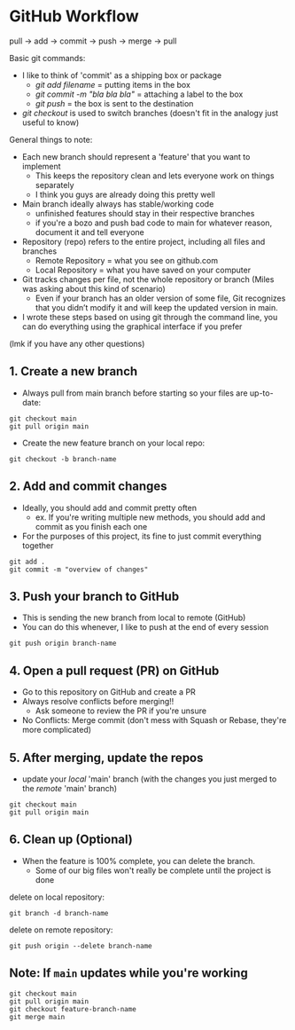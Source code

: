 # GitHub Workflow
pull -> add -> commit -> push -> merge -> pull

Basic git commands:
- I like to think of 'commit' as a shipping box or package
  - *git add filename* = putting items in the box
  - *git commit -m "bla bla bla"* = attaching a label to the box
  - *git push* = the box is sent to the destination
- *git checkout* is used to switch branches (doesn't fit in the analogy just useful to know)

General things to note:
- Each new branch should represent a 'feature' that you want to implement
  - This keeps the repository clean and lets everyone work on things separately
  - I think you guys are already doing this pretty well
- Main branch ideally always has stable/working code
  - unfinished features should stay in their respective branches
  - if you're a bozo and push bad code to main for whatever reason, document it and tell everyone
- Repository (repo) refers to the entire project, including all files and branches
  - Remote Repository = what you see on github.com
  - Local Repository = what you have saved on your computer
- Git tracks changes per file, not the whole repository or branch (Miles was asking about this kind of scenario)
  - Even if your branch has an older version of some file, Git recognizes that you didn’t modify it and will keep the updated version in main.
- I wrote these steps based on using git through the command line, you can do everything using the graphical interface if you prefer

(lmk if you have any other questions)

## 1. Create a new branch
- Always pull from main branch before starting so your files are up-to-date:
```
git checkout main
git pull origin main
```
- Create the new feature branch on your local repo:
```
git checkout -b branch-name
```

## 2. Add and commit changes
- Ideally, you should add and commit pretty often
  - ex. If you're writing multiple new methods, you should add and commit as you finish each one
- For the purposes of this project, its fine to just commit everything together
```
git add .
git commit -m "overview of changes"
```

## 3. Push your branch to GitHub
- This is sending the new branch from local to remote (GitHub)
- You can do this whenever, I like to push at the end of every session
```
git push origin branch-name
```

## 4. Open a pull request (PR) on GitHub
- Go to this repository on GitHub and create a PR
- Always resolve conflicts before merging!!
  - Ask someone to review the PR if you're unsure
- No Conflicts: Merge commit (don't mess with Squash or Rebase, they're more complicated)

## 5. After merging, update the repos
- update your *local* 'main' branch (with the changes you just merged to the *remote* 'main' branch)
```
git checkout main
git pull origin main
```

## 6. Clean up (Optional)
- When the feature is 100% complete, you can delete the branch.
  - Some of our big files won't really be complete until the project is done

delete on local repository:
```
git branch -d branch-name
```
delete on remote repository:
```
git push origin --delete branch-name
```

## Note: If `main` updates while you're working
```
git checkout main
git pull origin main
git checkout feature-branch-name
git merge main
```
